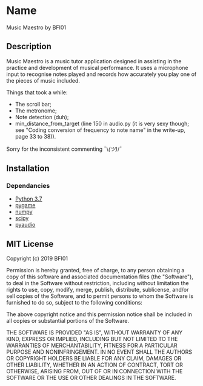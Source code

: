 # Name
Music Maestro by BFI01

## Description
Music Maestro is a music tutor application designed in assisting in the practice
and development of musical performance. It uses a microphone input to recognise
notes played and records how accurately you play one of the pieces of music
included.

Things that took a while:
- The scroll bar;
- The metronome;
- Note detection (duh);
- min_distance_from_target (line 150 in audio.py (it is very sexy though; see "Coding conversion of frequency to note name" in the write-up, page 33 to 38)).

Sorry for the inconsistent commenting ¯\\_(ツ)_/¯

## Installation
### Dependancies
- [Python 3.7](https://www.python.org/downloads/)
- [pygame](https://pypi.org/project/pygame/)
- [numpy](https://pypi.org/project/numpy/)
- [scipy](https://pypi.org/project/scipy/)
- [pyaudio](https://pypi.org/project/PyAudio/)

## MIT License
Copyright (c) 2019 BFI01

Permission is hereby granted, free of charge, to any person obtaining a copy
of this software and associated documentation files (the "Software"), to deal
in the Software without restriction, including without limitation the rights
to use, copy, modify, merge, publish, distribute, sublicense, and/or sell
copies of the Software, and to permit persons to whom the Software is
furnished to do so, subject to the following conditions:

The above copyright notice and this permission notice shall be included in all
copies or substantial portions of the Software.

THE SOFTWARE IS PROVIDED "AS IS", WITHOUT WARRANTY OF ANY KIND, EXPRESS OR
IMPLIED, INCLUDING BUT NOT LIMITED TO THE WARRANTIES OF MERCHANTABILITY,
FITNESS FOR A PARTICULAR PURPOSE AND NONINFRINGEMENT. IN NO EVENT SHALL THE
AUTHORS OR COPYRIGHT HOLDERS BE LIABLE FOR ANY CLAIM, DAMAGES OR OTHER
LIABILITY, WHETHER IN AN ACTION OF CONTRACT, TORT OR OTHERWISE, ARISING FROM,
OUT OF OR IN CONNECTION WITH THE SOFTWARE OR THE USE OR OTHER DEALINGS IN THE
SOFTWARE.
